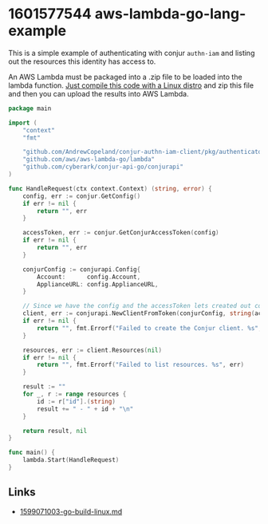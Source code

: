 # 1601577544 aws-lambda-go-lang-example

This is a simple example of authenticating with conjur `authn-iam` and listing out the resources this identity has access to.

An AWS Lambda must be packaged into a .zip file to be loaded into the lambda function.
[Just compile this code with a Linux distro](1599071003-go-build-linux.md) and zip this file and then you can upload the results into AWS Lambda.

```go
package main

import (
	"context"
	"fmt"

	"github.com/AndrewCopeland/conjur-authn-iam-client/pkg/authenticator/conjur"
	"github.com/aws/aws-lambda-go/lambda"
	"github.com/cyberark/conjur-api-go/conjurapi"
)

func HandleRequest(ctx context.Context) (string, error) {
	config, err := conjur.GetConfig()
	if err != nil {
		return "", err
	}

	accessToken, err := conjur.GetConjurAccessToken(config)
	if err != nil {
		return "", err
	}

	conjurConfig := conjurapi.Config{
		Account:      config.Account,
		ApplianceURL: config.ApplianceURL,
	}

	// Since we have the config and the accessToken lets created out conjurapi.Client
	client, err := conjurapi.NewClientFromToken(conjurConfig, string(accessToken))
	if err != nil {
		return "", fmt.Errorf("Failed to create the Conjur client. %s", err)
	}

	resources, err := client.Resources(nil)
	if err != nil {
		return "", fmt.Errorf("Failed to list resources. %s", err)
	}

	result := ""
	for _, r := range resources {
		id := r["id"].(string)
		result += " - " + id + "\n"
	}

	return result, nil
}

func main() {
	lambda.Start(HandleRequest)
}
```



## Links
- [1599071003-go-build-linux.md](1599071003-go-build-linux.md)
